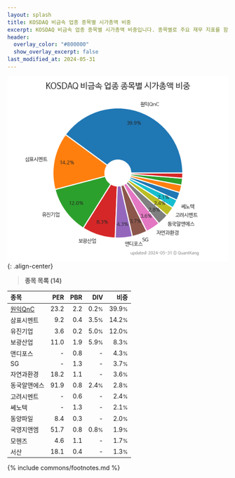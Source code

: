 ```yaml
---
layout: splash
title: KOSDAQ 비금속 업종 종목별 시가총액 비중
excerpt: KOSDAQ 비금속 업종 종목별 시가총액 비중입니다. 종목별로 주요 재무 지표를 함께 표시합니다.
header:
  overlay_color: "#800000"
  show_overlay_excerpt: false
last_modified_at: 2024-05-31
---
```



![KOSDAQ 비금속 업종 종목별 시가총액 비중](/stats/sector/images/kosdaq_업종_비금속_종목.png){: .align-center}


> **종목 목록 (14)**<a id="list"></a>

| **종목** | **PER** | **PBR** | **DIV** | **비중** |
| :------- | ------: | ------: | ------: | -------: |
| [원익QnC](/074600/) | 23.2 | 2.2 | 0.2<small>%</small> | 39.9<small>%</small> |
| 삼표시멘트 | 9.2 | 0.4 | 3.5<small>%</small> | 14.2<small>%</small> |
| 유진기업 | 3.6 | 0.2 | 5.0<small>%</small> | 12.0<small>%</small> |
| 보광산업 | 11.0 | 1.9 | 5.9<small>%</small> | 8.3<small>%</small> |
| 앤디포스 | - | 0.8 | - | 4.3<small>%</small> |
| SG | - | 1.3 | - | 3.7<small>%</small> |
| 자연과환경 | 18.2 | 1.1 | - | 3.6<small>%</small> |
| 동국알앤에스 | 91.9 | 0.8 | 2.4<small>%</small> | 2.8<small>%</small> |
| 고려시멘트 | - | 0.6 | - | 2.4<small>%</small> |
| 쎄노텍 | - | 1.3 | - | 2.1<small>%</small> |
| 동양파일 | 8.4 | 0.3 | - | 2.0<small>%</small> |
| 국영지앤엠 | 51.7 | 0.8 | 0.8<small>%</small> | 1.9<small>%</small> |
| 모헨즈 | 4.6 | 1.1 | - | 1.7<small>%</small> |
| 서산 | 18.1 | 0.4 | - | 1.3<small>%</small> |

{% include commons/footnotes.md %}